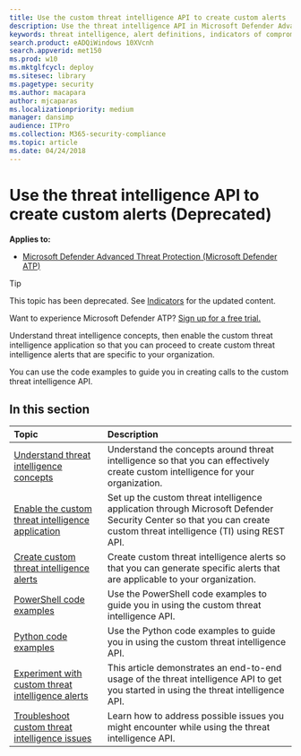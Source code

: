 ```yaml
---
title: Use the custom threat intelligence API to create custom alerts
description: Use the threat intelligence API in Microsoft Defender Advanced Threat Protection to create custom alerts
keywords: threat intelligence, alert definitions, indicators of compromise
search.product: eADQiWindows 10XVcnh
search.appverid: met150
ms.prod: w10
ms.mktglfcycl: deploy
ms.sitesec: library
ms.pagetype: security
ms.author: macapara
author: mjcaparas
ms.localizationpriority: medium
manager: dansimp
audience: ITPro
ms.collection: M365-security-compliance 
ms.topic: article
ms.date: 04/24/2018
---
```


# Use the threat intelligence API to create custom alerts (Deprecated)

**Applies to:**
- [Microsoft Defender Advanced Threat Protection (Microsoft Defender ATP)](https://go.microsoft.com/fwlink/p/?linkid=2069559)

> [!TIP]
> This topic has been deprecated. See [Indicators](ti-indicator.md) for the updated content.
> 
> Want to experience Microsoft Defender ATP? [Sign up for a free trial.](https://www.microsoft.com/WindowsForBusiness/windows-atp?ocid=docs-wdatp-customti-abovefoldlink) 

Understand threat intelligence concepts, then enable the custom threat intelligence application so that you can proceed to create custom threat intelligence alerts that are specific to your organization.

You can use the code examples to guide you in creating calls to the custom threat intelligence API.

## In this section

Topic | Description
:---|:---
[Understand threat intelligence concepts](threat-indicator-concepts.md) |  Understand the concepts around threat intelligence so that you can effectively create custom intelligence for your organization.
[Enable the custom threat intelligence application](enable-custom-ti.md) | Set up the custom threat intelligence application through Microsoft Defender Security Center so that you can create custom threat intelligence (TI) using REST API.
[Create custom threat intelligence alerts](custom-ti-api.md) | Create custom threat intelligence alerts so that you can generate specific alerts that are applicable to your organization.
[PowerShell code examples](powershell-example-code.md) | Use the PowerShell code examples to guide you in using the custom threat intelligence API.
[Python code examples](python-example-code.md) | Use the Python code examples to guide you in using the custom threat intelligence API.
[Experiment with custom threat intelligence alerts](experiment-custom-ti.md) | This article demonstrates an end-to-end usage of the threat intelligence API to get you started in using the threat intelligence API.
[Troubleshoot custom threat intelligence issues](troubleshoot-custom-ti.md) | Learn how to address possible issues you might encounter while using the threat intelligence API.
